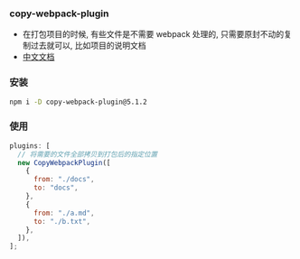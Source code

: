 ### copy-webpack-plugin

- 在打包项目的时候, 有些文件是不需要 webpack 处理的, 只需要原封不动的复制过去就可以, 比如项目的说明文档
- [中文文档](https://www.webpackjs.com/plugins/copy-webpack-plugin/)

### 安装

```sh
npm i -D copy-webpack-plugin@5.1.2
```

### 使用

```js
plugins: [
  // 将需要的文件全部拷贝到打包后的指定位置
  new CopyWebpackPlugin([
    {
      from: "./docs",
      to: "docs",
    },
    {
      from: "./a.md",
      to: "./b.txt",
    },
  ]),
];
```
